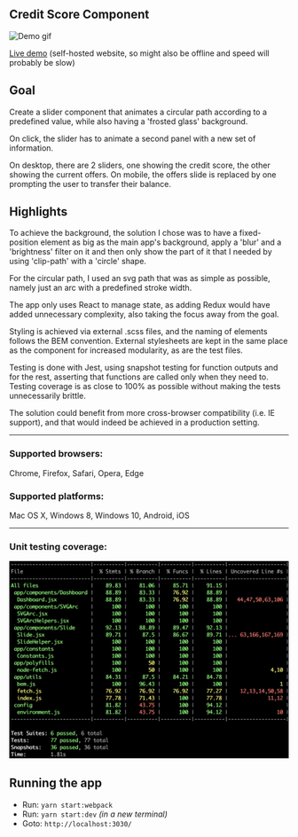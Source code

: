 ## Credit Score Component
![Demo gif](demo.gif)


[Live demo](http://ec16edd1.ngrok.io/) 
(self-hosted website, so might also be offline and speed will probably be slow)

## Goal
Create a slider component that animates a circular path according to a predefined value, while also having a 'frosted glass' background.

On click, the slider has to animate a second panel with a new set of information.

On desktop, there are 2 sliders, one showing the credit score, the other showing the current offers.
On mobile, the offers slide is replaced by one prompting the user to transfer their balance.


## Highlights
To achieve the background, the solution I chose was to have a fixed-position element as big as the main app's background, apply a 'blur' and a 'brightness' filter on it and then only show the part of it that I needed by using 'clip-path' with a 'circle' shape.

For the circular path, I used an svg path that was as simple as possible, namely just an arc with a predefined stroke width.

The app only uses React to manage state, as adding Redux would have added unnecessary complexity, also taking the focus away from the goal.

Styling is achieved via external .scss files, and the naming of elements follows the BEM convention. External stylesheets are kept in the same place as the component for increased modularity, as are the test files.

Testing is done with Jest, using snapshot testing for function outputs and for the rest, asserting that functions are called only when they need to. Testing coverage is as close to 100% as possible without making the tests unnecessarily brittle.

The solution could benefit from more cross-browser compatibility (i.e. IE support), and that would indeed be achieved in a production setting.

-----------------

### Supported browsers:

Chrome, Firefox, Safari, Opera, Edge 

### Supported platforms:

Mac OS X, Windows 8, Windows 10, Android, iOS

--------------------------
### Unit testing coverage:

![Test coverage screenshot](test-coverage.jpg)

## Running the app

 * Run: `yarn start:webpack`
 * Run: `yarn start:dev` _(in a new terminal)_
 * Goto: `http://localhost:3030/`



